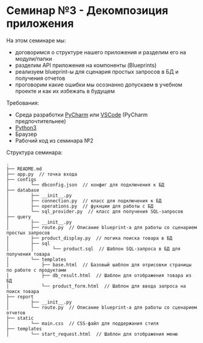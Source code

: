 # Семинар №3 - Декомпозиция приложения

На этом семинаре мы:
- договоримся о структуре нашего приложения и разделим его на модули/папки
- разделим API приложения на компоненты (Blueprints)
- реализуем blueprint-ы для сценария простых запросов в БД и получения отчетов
- проговорим какие ошибки мы осознанно допускаем в учебном проекте и как их избежать в будущем

Требования:
- Среда разработки [PyCharm](https://www.jetbrains.com/pycharm/download) или [VSCode](https://code.visualstudio.com/) (PyCharm предпочтительнее)
- [Python3](https://www.python.org/downloads/)
- Браузер
- Рабочий код из семинара №2

Структура семинара:
```
.
├── README.md
├── app.py  // точка входа
├── configs
│        └── dbconfig.json  // конфиг для подключения к БД
├── database
│        ├── __init__.py
│        ├── connection.py  // класс для подключения к БД
│        ├── operations.py  // фукнции для работы с БД
│        └── sql_provider.py  // класс для получения SQL-запросов
├── query
│        ├── __init__.py
│        ├── route.py  // Описание blueprint-а для работы со сценарием простых запросов
|        ├── product_display.py  // логика поиска товара в БД
│        ├── sql
│        │       └── product.sql  // Шаблон SQL-запроса в БД для получения товара
│        └── templates
│            ├── base.html  // Базовый шаблон для отрисовки страницы по работе с продуктами
│            ├── db_result.html  // Шаблон для отображения товара из БД
│            └── product_form.html  // Шаблон для ввода запроса на поиск товара
├── report
│        ├── __init__.py
│        └── route.py  // Описание blueprint-а для работы со сценарием отчетов
├── static
│        └── main.css  // CSS-файл для поддержания стиля
├── templates
│        └── start_request.html  // Шаблон для отображения меню
```
